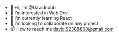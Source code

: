 - 👋 Hi, I’m @Davidnobb
- 👀 I’m interested in Web Dev
- 🌱 I’m currently learning React
- 💞️ I’m looking to collaborate on any project
- 📫 How to reach me david.92388808@gmail.com

<!---
Davidnobb/Davidnobb is a ✨ special ✨ repository because its `README.md` (this file) appears on your GitHub profile.
You can click the Preview link to take a look at your changes.
--->
